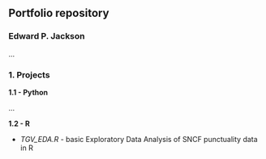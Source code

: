 ## Portfolio repository

### Edward P. Jackson

...

### 1. Projects

**1.1 - Python**

...

**1.2 - R**

- *TGV_EDA.R*
       - basic Exploratory Data Analysis of SNCF punctuality data in R
